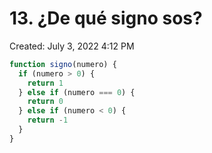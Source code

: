 # 13. ¿De qué signo sos?

Created: July 3, 2022 4:12 PM

```jsx
function signo(numero) {
  if (numero > 0) {
    return 1
  } else if (numero === 0) {
    return 0
  } else if (numero < 0) {
    return -1
  }
}
```